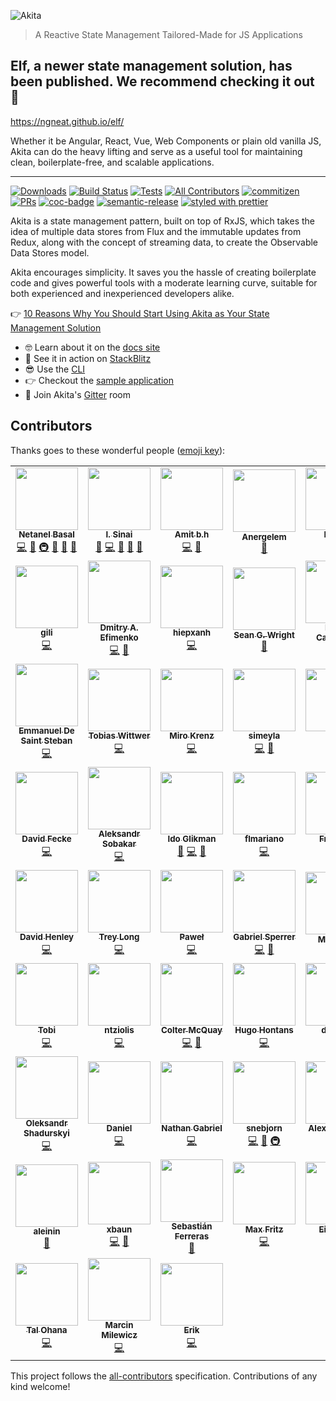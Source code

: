 ![Akita](https://s8.postimg.cc/d4m3fc9tx/image.png)

> A Reactive State Management Tailored-Made for JS Applications

## Elf, a newer state management solution, has been published. We recommend checking it out 🚀

https://ngneat.github.io/elf/

Whether it be Angular, React, Vue, Web Components or plain old vanilla JS, Akita can do the heavy lifting and serve as a useful tool for maintaining clean, boilerplate-free, and scalable applications.

<hr />

[![Downloads](https://img.shields.io/npm/dt/@datorama/akita.svg?style=flat-square)]()
[![Build Status](https://github.com/datorama/akita/workflows/Build/badge.svg)](https://github.com/datorama/akita/actions?query=workflow%3A%22Build%22)
[![Tests](https://github.com/datorama/akita/workflows/Tests/badge.svg)](https://github.com/datorama/akita/actions?query=workflow%3A%22Tests%22)
[![All Contributors](https://img.shields.io/badge/all_contributors-45-orange.svg?style=flat-square)](#contributors)
[![commitizen](https://img.shields.io/badge/commitizen-friendly-brightgreen.svg?style=flat-square)]()
[![PRs](https://img.shields.io/badge/PRs-welcome-brightgreen.svg?style=flat-square)]()
[![coc-badge](https://img.shields.io/badge/codeof-conduct-ff69b4.svg?style=flat-square)]()
[![semantic-release](https://img.shields.io/badge/%20%20%F0%9F%93%A6%F0%9F%9A%80-semantic--release-e10079.svg?style=flat-square)](https://github.com/semantic-release/semantic-release)
[![styled with prettier](https://img.shields.io/badge/styled_with-prettier-ff69b4.svg?style=flat-square)](https://github.com/prettier/prettier)

Akita is a state management pattern, built on top of RxJS, which takes the idea of multiple data stores from Flux and the immutable updates from Redux, along with the concept of streaming data, to create the Observable Data Stores model.

Akita encourages simplicity. It saves you the hassle of creating boilerplate code and gives powerful tools with a moderate learning curve, suitable for both experienced and inexperienced developers alike.

👉 [10 Reasons Why You Should Start Using Akita as Your State Management Solution](https://engineering.datorama.com/10-reasons-why-you-should-start-using-akita-as-your-state-management-solution-66b63d033fec)

- 🤓 Learn about it on the [docs site](https://datorama.github.io/akita/)
- 🚀 See it in action on [StackBlitz](https://stackblitz.com/edit/akita-todos-app)
- 😎 Use the [CLI](https://github.com/datorama/akita/tree/master/tools/akita-cli)
- 👉 Checkout the [sample application](http://akita.surge.sh/)
- 🍄 Join Akita's [Gitter](https://gitter.im/akita-state-management/Lobby#) room

## Contributors

Thanks goes to these wonderful people ([emoji key](https://github.com/kentcdodds/all-contributors#emoji-key)):

<!-- ALL-CONTRIBUTORS-LIST:START - Do not remove or modify this section -->
<!-- prettier-ignore-start -->
<!-- markdownlint-disable -->
<table>
  <tr>
    <td align="center"><a href="https://www.netbasal.com"><img src="https://avatars1.githubusercontent.com/u/6745730?v=4" width="100px;" alt=""/><br /><sub><b>Netanel Basal</b></sub></a><br /><a href="https://github.com/NetanelBasal/akita/commits?author=NetanelBasal" title="Code">💻</a> <a href="#design-NetanelBasal" title="Design">🎨</a> <a href="#infra-NetanelBasal" title="Infrastructure (Hosting, Build-Tools, etc)">🚇</a> <a href="#ideas-NetanelBasal" title="Ideas, Planning, & Feedback">🤔</a> <a href="#blog-NetanelBasal" title="Blogposts">📝</a> <a href="https://github.com/NetanelBasal/akita/commits?author=NetanelBasal" title="Documentation">📖</a></td>
    <td align="center"><a href="https://github.com/theblushingcrow"><img src="https://avatars3.githubusercontent.com/u/638818?v=4" width="100px;" alt=""/><br /><sub><b>I. Sinai</b></sub></a><br /><a href="https://github.com/NetanelBasal/akita/commits?author=theblushingcrow" title="Documentation">📖</a> <a href="https://github.com/NetanelBasal/akita/commits?author=theblushingcrow" title="Code">💻</a> <a href="#blog-theblushingcrow" title="Blogposts">📝</a> <a href="#ideas-theblushingcrow" title="Ideas, Planning, & Feedback">🤔</a> <a href="#design-theblushingcrow" title="Design">🎨</a></td>
    <td align="center"><a href="https://github.com/bh86"><img src="https://avatars2.githubusercontent.com/u/78281?v=4" width="100px;" alt=""/><br /><sub><b>Amit b.h</b></sub></a><br /><a href="https://github.com/NetanelBasal/akita/commits?author=bh86" title="Code">💻</a> <a href="#ideas-bh86" title="Ideas, Planning, & Feedback">🤔</a></td>
    <td align="center"><a href="https://github.com/Anergelem"><img src="https://avatars0.githubusercontent.com/u/25507557?v=4" width="100px;" alt=""/><br /><sub><b>Anergelem</b></sub></a><br /><a href="#design-Anergelem" title="Design">🎨</a></td>
    <td align="center"><a href="https://github.com/hoisel"><img src="https://avatars2.githubusercontent.com/u/400244?v=4" width="100px;" alt=""/><br /><sub><b>Hoisel</b></sub></a><br /><a href="https://github.com/NetanelBasal/akita/commits?author=hoisel" title="Code">💻</a></td>
    <td align="center"><a href="https://www.linkedin.com/in/ange-picard-54648b136/"><img src="https://avatars0.githubusercontent.com/u/13108166?v=4" width="100px;" alt=""/><br /><sub><b>Ange Picard</b></sub></a><br /><a href="https://github.com/NetanelBasal/akita/commits?author=MonsieurMan" title="Documentation">📖</a></td>
    <td align="center"><a href="https://github.com/shaharkazaz"><img src="https://avatars2.githubusercontent.com/u/17194830?v=4" width="100px;" alt=""/><br /><sub><b>Shahar Kazaz</b></sub></a><br /><a href="https://github.com/NetanelBasal/akita/commits?author=shaharkazaz" title="Code">💻</a> <a href="https://github.com/NetanelBasal/akita/commits?author=shaharkazaz" title="Documentation">📖</a> <a href="#design-shaharkazaz" title="Design">🎨</a> <a href="#blog-shaharkazaz" title="Blogposts">📝</a></td>
  </tr>
  <tr>
    <td align="center"><a href="https://github.com/ritox842"><img src="https://avatars0.githubusercontent.com/u/7280441?v=4" width="100px;" alt=""/><br /><sub><b>gili</b></sub></a><br /><a href="https://github.com/NetanelBasal/akita/commits?author=ritox842" title="Code">💻</a></td>
    <td align="center"><a href="http://dmitryefimenko.github.io/"><img src="https://avatars0.githubusercontent.com/u/2098175?v=4" width="100px;" alt=""/><br /><sub><b>Dmitry A. Efimenko</b></sub></a><br /><a href="https://github.com/NetanelBasal/akita/commits?author=DmitryEfimenko" title="Code">💻</a> <a href="#ideas-DmitryEfimenko" title="Ideas, Planning, & Feedback">🤔</a></td>
    <td align="center"><a href="https://github.com/hiepxanh"><img src="https://avatars0.githubusercontent.com/u/16970990?v=4" width="100px;" alt=""/><br /><sub><b>hiepxanh</b></sub></a><br /><a href="https://github.com/NetanelBasal/akita/commits?author=hiepxanh" title="Code">💻</a></td>
    <td align="center"><a href="http://www.seangwright.me"><img src="https://avatars3.githubusercontent.com/u/1382768?v=4" width="100px;" alt=""/><br /><sub><b>Sean G. Wright</b></sub></a><br /><a href="#ideas-sgwatgit" title="Ideas, Planning, & Feedback">🤔</a></td>
    <td align="center"><a href="http://www.xperiments.in"><img src="https://avatars0.githubusercontent.com/u/417709?v=4" width="100px;" alt=""/><br /><sub><b>Pedro Casaubon</b></sub></a><br /><a href="https://github.com/NetanelBasal/akita/commits?author=xperiments" title="Code">💻</a></td>
    <td align="center"><a href="https://github.com/omgwtflaserguns"><img src="https://avatars2.githubusercontent.com/u/16048976?v=4" width="100px;" alt=""/><br /><sub><b>omgwtflaserguns</b></sub></a><br /><a href="https://github.com/NetanelBasal/akita/commits?author=omgwtflaserguns" title="Code">💻</a></td>
    <td align="center"><a href="https://github.com/DanielNetzer"><img src="https://avatars2.githubusercontent.com/u/14941988?v=4" width="100px;" alt=""/><br /><sub><b>Daniel Netzer</b></sub></a><br /><a href="https://github.com/NetanelBasal/akita/commits?author=DanielNetzer" title="Code">💻</a></td>
  </tr>
  <tr>
    <td align="center"><a href="https://github.com/manudss"><img src="https://avatars3.githubusercontent.com/u/1046806?v=4" width="100px;" alt=""/><br /><sub><b>Emmanuel De Saint Steban</b></sub></a><br /><a href="https://github.com/NetanelBasal/akita/commits?author=manudss" title="Code">💻</a></td>
    <td align="center"><a href="https://github.com/twittwer"><img src="https://avatars1.githubusercontent.com/u/8677948?v=4" width="100px;" alt=""/><br /><sub><b>Tobias Wittwer</b></sub></a><br /><a href="https://github.com/NetanelBasal/akita/commits?author=twittwer" title="Code">💻</a></td>
    <td align="center"><a href="https://github.com/n0script"><img src="https://avatars2.githubusercontent.com/u/36441932?v=4" width="100px;" alt=""/><br /><sub><b>Miro Krenz</b></sub></a><br /><a href="https://github.com/NetanelBasal/akita/commits?author=n0script" title="Code">💻</a></td>
    <td align="center"><a href="https://github.com/simeyla"><img src="https://avatars1.githubusercontent.com/u/3656278?v=4" width="100px;" alt=""/><br /><sub><b>simeyla </b></sub></a><br /><a href="https://github.com/NetanelBasal/akita/commits?author=simeyla" title="Code">💻</a> <a href="#ideas-simeyla" title="Ideas, Planning, & Feedback">🤔</a></td>
    <td align="center"><a href="https://github.com/Teamop"><img src="https://avatars1.githubusercontent.com/u/8519685?v=4" width="100px;" alt=""/><br /><sub><b>Terry</b></sub></a><br /><a href="https://github.com/NetanelBasal/akita/commits?author=Teamop" title="Code">💻</a></td>
    <td align="center"><a href="https://www.nativescript.org/"><img src="https://avatars3.githubusercontent.com/u/4092076?v=4" width="100px;" alt=""/><br /><sub><b>Alexander Vakrilov</b></sub></a><br /><a href="https://github.com/NetanelBasal/akita/commits?author=vakrilov" title="Code">💻</a></td>
    <td align="center"><a href="https://github.com/orangeswim"><img src="https://avatars1.githubusercontent.com/u/1499212?v=4" width="100px;" alt=""/><br /><sub><b>Cyprian Bergonia</b></sub></a><br /><a href="https://github.com/NetanelBasal/akita/commits?author=orangeswim" title="Code">💻</a></td>
  </tr>
  <tr>
    <td align="center"><a href="http://www.eyecook.net"><img src="https://avatars0.githubusercontent.com/u/13577480?v=4" width="100px;" alt=""/><br /><sub><b>David Fecke</b></sub></a><br /><a href="https://github.com/NetanelBasal/akita/commits?author=leptoquark1" title="Code">💻</a></td>
    <td align="center"><a href="http://xaosaki.ru"><img src="https://avatars0.githubusercontent.com/u/28115571?v=4" width="100px;" alt=""/><br /><sub><b>Aleksandr Sobakar</b></sub></a><br /><a href="https://github.com/NetanelBasal/akita/commits?author=xaosaki" title="Code">💻</a></td>
    <td align="center"><a href="https://github.com/idoglikman"><img src="https://avatars1.githubusercontent.com/u/37035056?v=4" width="100px;" alt=""/><br /><sub><b>Ido Glikman</b></sub></a><br /><a href="#blog-idoglikman" title="Blogposts">📝</a> <a href="https://github.com/NetanelBasal/akita/commits?author=idoglikman" title="Code">💻</a> <a href="#ideas-idoglikman" title="Ideas, Planning, & Feedback">🤔</a></td>
    <td align="center"><a href="https://github.com/flmariano"><img src="https://avatars1.githubusercontent.com/u/38477338?v=4" width="100px;" alt=""/><br /><sub><b>flmariano</b></sub></a><br /><a href="https://github.com/NetanelBasal/akita/commits?author=flmariano" title="Code">💻</a></td>
    <td align="center"><a href="https://github.com/GrandSchtroumpf"><img src="https://avatars1.githubusercontent.com/u/8143464?v=4" width="100px;" alt=""/><br /><sub><b>François</b></sub></a><br /><a href="https://github.com/NetanelBasal/akita/commits?author=GrandSchtroumpf" title="Code">💻</a></td>
    <td align="center"><a href="https://github.com/Gustav0ar"><img src="https://avatars3.githubusercontent.com/u/628398?v=4" width="100px;" alt=""/><br /><sub><b>Gustavo Rosa</b></sub></a><br /><a href="https://github.com/NetanelBasal/akita/commits?author=Gustav0ar" title="Code">💻</a></td>
    <td align="center"><a href="https://github.com/RobYed"><img src="https://avatars1.githubusercontent.com/u/6669407?v=4" width="100px;" alt=""/><br /><sub><b>Robert Dey</b></sub></a><br /><a href="https://github.com/NetanelBasal/akita/commits?author=RobYed" title="Code">💻</a></td>
  </tr>
  <tr>
    <td align="center"><a href="https://github.com/davidhenley"><img src="https://avatars0.githubusercontent.com/u/15056748?v=4" width="100px;" alt=""/><br /><sub><b>David Henley</b></sub></a><br /><a href="https://github.com/NetanelBasal/akita/commits?author=davidhenley" title="Code">💻</a></td>
    <td align="center"><a href="https://github.com/xealot"><img src="https://avatars1.githubusercontent.com/u/189873?v=4" width="100px;" alt=""/><br /><sub><b>Trey Long</b></sub></a><br /><a href="https://github.com/NetanelBasal/akita/commits?author=xealot" title="Code">💻</a></td>
    <td align="center"><a href="http://m.me/pawel.boguslawski"><img src="https://avatars2.githubusercontent.com/u/5169399?v=4" width="100px;" alt=""/><br /><sub><b>Paweł</b></sub></a><br /><a href="https://github.com/NetanelBasal/akita/commits?author=bogusweb" title="Code">💻</a></td>
    <td align="center"><a href="https://github.com/FERNman"><img src="https://avatars3.githubusercontent.com/u/12270008?v=4" width="100px;" alt=""/><br /><sub><b>Gabriel Sperrer</b></sub></a><br /><a href="https://github.com/NetanelBasal/akita/commits?author=FERNman" title="Code">💻</a> <a href="#ideas-FERNman" title="Ideas, Planning, & Feedback">🤔</a></td>
    <td align="center"><a href="https://github.com/Maxstgt"><img src="https://avatars1.githubusercontent.com/u/39312833?v=4" width="100px;" alt=""/><br /><sub><b>Max Fritz</b></sub></a><br /><a href="https://github.com/NetanelBasal/akita/commits?author=Maxstgt" title="Documentation">📖</a></td>
    <td align="center"><a href="https://github.com/sjroesink"><img src="https://avatars1.githubusercontent.com/u/607628?v=4" width="100px;" alt=""/><br /><sub><b>sjroesink</b></sub></a><br /><a href="https://github.com/NetanelBasal/akita/commits?author=sjroesink" title="Code">💻</a></td>
    <td align="center"><a href="https://github.com/danzrou"><img src="https://avatars3.githubusercontent.com/u/6433766?v=4" width="100px;" alt=""/><br /><sub><b>Dan Roujinsky</b></sub></a><br /><a href="https://github.com/NetanelBasal/akita/commits?author=danzrou" title="Code">💻</a></td>
  </tr>
  <tr>
    <td align="center"><a href="https://www.nützliche.it/"><img src="https://avatars2.githubusercontent.com/u/4036376?v=4" width="100px;" alt=""/><br /><sub><b>Tobi</b></sub></a><br /><a href="https://github.com/NetanelBasal/akita/commits?author=fen89" title="Code">💻</a></td>
    <td align="center"><a href="https://github.com/ntziolis"><img src="https://avatars2.githubusercontent.com/u/265338?v=4" width="100px;" alt=""/><br /><sub><b>ntziolis</b></sub></a><br /><a href="https://github.com/NetanelBasal/akita/commits?author=ntziolis" title="Code">💻</a></td>
    <td align="center"><a href="https://github.com/cjam"><img src="https://avatars2.githubusercontent.com/u/1000288?v=4" width="100px;" alt=""/><br /><sub><b>Colter McQuay</b></sub></a><br /><a href="https://github.com/NetanelBasal/akita/commits?author=cjam" title="Code">💻</a> <a href="#ideas-cjam" title="Ideas, Planning, & Feedback">🤔</a></td>
    <td align="center"><a href="https://github.com/Hugo-Hontans"><img src="https://avatars0.githubusercontent.com/u/42539174?v=4" width="100px;" alt=""/><br /><sub><b>Hugo Hontans</b></sub></a><br /><a href="https://github.com/NetanelBasal/akita/commits?author=Hugo-Hontans" title="Code">💻</a></td>
    <td align="center"><a href="https://github.com/dexster"><img src="https://avatars2.githubusercontent.com/u/6392334?v=4" width="100px;" alt=""/><br /><sub><b>dexster</b></sub></a><br /><a href="https://github.com/NetanelBasal/akita/commits?author=dexster" title="Code">💻</a></td>
    <td align="center"><a href="https://github.com/snowyu"><img src="https://avatars1.githubusercontent.com/u/327887?v=4" width="100px;" alt=""/><br /><sub><b>Riceball LEE</b></sub></a><br /><a href="https://github.com/NetanelBasal/akita/commits?author=snowyu" title="Code">💻</a></td>
    <td align="center"><a href="https://github.com/GeorgeBark"><img src="https://avatars0.githubusercontent.com/u/7204152?v=4" width="100px;" alt=""/><br /><sub><b>GeorgeBark</b></sub></a><br /><a href="https://github.com/NetanelBasal/akita/commits?author=GeorgeBark" title="Code">💻</a></td>
  </tr>
  <tr>
    <td align="center"><a href="https://github.com/AlexandrSHad"><img src="https://avatars1.githubusercontent.com/u/11280138?v=4" width="100px;" alt=""/><br /><sub><b>Oleksandr Shadurskyi</b></sub></a><br /><a href="https://github.com/NetanelBasal/akita/commits?author=AlexandrSHad" title="Code">💻</a></td>
    <td align="center"><a href="https://github.com/tuurbo"><img src="https://avatars3.githubusercontent.com/u/996899?v=4" width="100px;" alt=""/><br /><sub><b>Daniel</b></sub></a><br /><a href="https://github.com/NetanelBasal/akita/commits?author=tuurbo" title="Code">💻</a></td>
    <td align="center"><a href="https://github.com/NathanAlcantara"><img src="https://avatars0.githubusercontent.com/u/39138501?v=4" width="100px;" alt=""/><br /><sub><b>Nathan Gabriel</b></sub></a><br /><a href="https://github.com/NetanelBasal/akita/commits?author=NathanAlcantara" title="Code">💻</a></td>
    <td align="center"><a href="https://github.com/snebjorn"><img src="https://avatars0.githubusercontent.com/u/1266245?v=4" width="100px;" alt=""/><br /><sub><b>snebjorn</b></sub></a><br /><a href="https://github.com/NetanelBasal/akita/commits?author=snebjorn" title="Code">💻</a> <a href="#ideas-snebjorn" title="Ideas, Planning, & Feedback">🤔</a> <a href="#infra-snebjorn" title="Infrastructure (Hosting, Build-Tools, etc)">🚇</a></td>
    <td align="center"><a href="https://github.com/theorlovsky"><img src="https://avatars1.githubusercontent.com/u/21097952?v=4" width="100px;" alt=""/><br /><sub><b>Alex Orlovsky</b></sub></a><br /><a href="https://github.com/NetanelBasal/akita/commits?author=theorlovsky" title="Code">💻</a></td>
    <td align="center"><a href="https://github.com/NickLargen"><img src="https://avatars1.githubusercontent.com/u/1881732?v=4" width="100px;" alt=""/><br /><sub><b>NickLargen</b></sub></a><br /><a href="https://github.com/NetanelBasal/akita/commits?author=NickLargen" title="Code">💻</a> <a href="https://github.com/NetanelBasal/akita/commits?author=NickLargen" title="Tests">⚠️</a></td>
    <td align="center"><a href="https://github.com/mateuszroszczyk"><img src="https://avatars0.githubusercontent.com/u/26057696?v=4" width="100px;" alt=""/><br /><sub><b>mateuszroszczyk</b></sub></a><br /><a href="https://github.com/NetanelBasal/akita/commits?author=mateuszroszczyk" title="Code">💻</a></td>
  </tr>
  <tr>
    <td align="center"><a href="https://github.com/aleinin"><img src="https://avatars1.githubusercontent.com/u/25621595?v=4" width="100px;" alt=""/><br /><sub><b>aleinin</b></sub></a><br /><a href="https://github.com/NetanelBasal/akita/commits?author=aleinin" title="Documentation">📖</a></td>
    <td align="center"><a href="https://github.com/xbaun"><img src="https://avatars0.githubusercontent.com/u/107658?v=4" width="100px;" alt=""/><br /><sub><b>xbaun</b></sub></a><br /><a href="https://github.com/NetanelBasal/akita/commits?author=xbaun" title="Code">💻</a> <a href="#ideas-xbaun" title="Ideas, Planning, & Feedback">🤔</a></td>
    <td align="center"><a href="https://stackoverflow.com/users/3915438/sebaferreras?tab=profile"><img src="https://avatars1.githubusercontent.com/u/17194770?v=4" width="100px;" alt=""/><br /><sub><b>Sebastián Ferreras</b></sub></a><br /><a href="https://github.com/NetanelBasal/akita/commits?author=sebaferreras" title="Documentation">📖</a></td>
    <td align="center"><a href="https://github.com/fritzschoff"><img src="https://avatars1.githubusercontent.com/u/39312833?v=4" width="100px;" alt=""/><br /><sub><b>Max Fritz</b></sub></a><br /><a href="https://github.com/NetanelBasal/akita/commits?author=fritzschoff" title="Code">💻</a></td>
    <td align="center"><a href="https://github.com/Eilonudi"><img src="https://avatars1.githubusercontent.com/u/8526882?v=4" width="100px;" alt=""/><br /><sub><b>Eilon Udi</b></sub></a><br /><a href="https://github.com/NetanelBasal/akita/commits?author=Eilonudi" title="Code">💻</a></td>
    <td align="center"><a href="https://getsetbro.github.com/"><img src="https://avatars2.githubusercontent.com/u/442793?v=4" width="100px;" alt=""/><br /><sub><b>getsetbro</b></sub></a><br /><a href="https://github.com/NetanelBasal/akita/commits?author=getsetbro" title="Documentation">📖</a></td>
    <td align="center"><a href="https://github.com/sslaih"><img src="https://avatars3.githubusercontent.com/u/63254899?v=4" width="100px;" alt=""/><br /><sub><b>Samy Slaih</b></sub></a><br /><a href="https://github.com/NetanelBasal/akita/commits?author=sslaih" title="Code">💻</a></td>
  </tr>
  <tr>
    <td align="center"><a href="https://github.com/talohana"><img src="https://avatars2.githubusercontent.com/u/24203431?v=4" width="100px;" alt=""/><br /><sub><b>Tal Ohana</b></sub></a><br /><a href="https://github.com/NetanelBasal/akita/commits?author=talohana" title="Code">💻</a></td>
    <td align="center"><a href="https://medium.com/@marcinmilewicz"><img src="https://avatars3.githubusercontent.com/u/40635984?v=4" width="100px;" alt=""/><br /><sub><b>Marcin Milewicz</b></sub></a><br /><a href="https://github.com/NetanelBasal/akita/commits?author=marcinmilewicz" title="Code">💻</a></td>
    <td align="center"><a href="https://medium.com/@erxk"><img src="https://avatars.githubusercontent.com/u/14320878?v=4" width="100px;" alt=""/><br /><sub><b>Erik</b></sub></a><br /><a href="https://github.com/NetanelBasal/akita/commits?author=Everduin94" title="Code">💻</a></td>
  </tr>
</table>

<!-- markdownlint-enable -->
<!-- prettier-ignore-end -->

<!-- ALL-CONTRIBUTORS-LIST:END -->

This project follows the [all-contributors](https://github.com/kentcdodds/all-contributors) specification. Contributions of any kind welcome!
